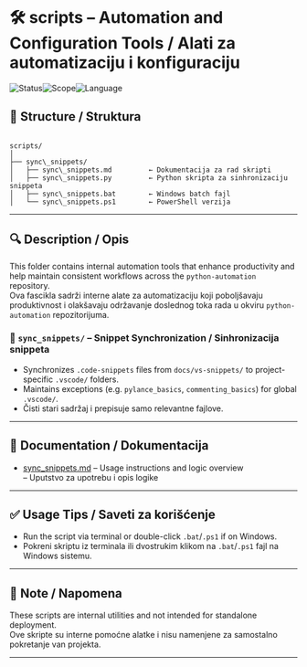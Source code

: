 # 🛠️ scripts – Automation and Configuration Tools / Alati za automatizaciju i konfiguraciju

![Status](https://img.shields.io/badge/status-maintained-brightgreen)![Scope](https://img.shields.io/badge/scope-internal--tools-blue)![Language](https://img.shields.io/badge/python-3.12%2B-blue)

## 📁 Structure / Struktura

```

scripts/
│
├── sync\_snippets/
│   ├── sync\_snippets.md         ← Dokumentacija za rad skripti
│   ├── sync\_snippets.py         ← Python skripta za sinhronizaciju snippeta
│   ├── sync\_snippets.bat        ← Windows batch fajl
│   └── sync\_snippets.ps1        ← PowerShell verzija

```

---

## 🔍 Description / Opis

This folder contains internal automation tools that enhance productivity and help maintain consistent workflows across the `python-automation` repository.  
Ova fascikla sadrži interne alate za automatizaciju koji poboljšavaju produktivnost i olakšavaju održavanje doslednog toka rada u okviru `python-automation` repozitorijuma.

### 🔄 `sync_snippets/` – Snippet Synchronization / Sinhronizacija snippeta

- Synchronizes `.code-snippets` files from `docs/vs-snippets/` to project-specific `.vscode/` folders.
- Maintains exceptions (e.g. `pylance_basics`, `commenting_basics`) for global `.vscode/`.
- Čisti stari sadržaj i prepisuje samo relevantne fajlove.

---

## 📄 Documentation / Dokumentacija

- [sync_snippets.md](./sync_snippets.md) – Usage instructions and logic overview  
  – Uputstvo za upotrebu i opis logike

---

## ✅ Usage Tips / Saveti za korišćenje

- Run the script via terminal or double-click `.bat`/`.ps1` if on Windows.
- Pokreni skriptu iz terminala ili dvostrukim klikom na `.bat`/`.ps1` fajl na Windows sistemu.

---

## 📌 Note / Napomena

These scripts are internal utilities and not intended for standalone deployment.  
Ove skripte su interne pomoćne alatke i nisu namenjene za samostalno pokretanje van projekta.

---
